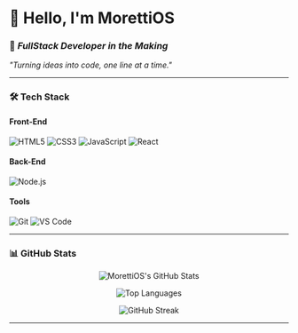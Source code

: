 # 👋 Hello, I'm **MorettiOS**  
### 🚀 *FullStack Developer in the Making*  
*"Turning ideas into code, one line at a time."*  

---

### 🛠️ **Tech Stack**  
#### **Front-End**  
![HTML5](https://img.shields.io/badge/-HTML5-E34F26?logo=html5&logoColor=white)
![CSS3](https://img.shields.io/badge/-CSS3-1572B6?logo=css3&logoColor=white)
![JavaScript](https://img.shields.io/badge/-JavaScript-F7DF1E?logo=javascript&logoColor=black)
![React](https://img.shields.io/badge/-React-61DAFB?logo=react&logoColor=black)  

#### **Back-End**  
![Node.js](https://img.shields.io/badge/-Node.js-339933?logo=node.js&logoColor=white)  

#### **Tools**  
![Git](https://img.shields.io/badge/-Git-F05032?logo=git&logoColor=white)
![VS Code](https://img.shields.io/badge/-VS%20Code-007ACC?logo=visual-studio-code&logoColor=white)  

---

### 📊 **GitHub Stats**  
<div align="center">  

![MorettiOS's GitHub Stats](https://github-readme-stats.vercel.app/api?username=MorettiOS&show_icons=true&theme=radical&hide_border=true)  

![Top Languages](https://github-readme-stats.vercel.app/api/top-langs/?username=MorettiOS&layout=compact&theme=radical&hide_border=true)  

![GitHub Streak](https://streak-stats.demolab.com?user=MorettiOS&theme=radical&hide_border=true)  

</div>  

---
